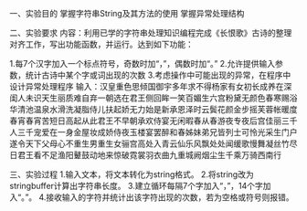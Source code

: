 一、实验目的
掌握字符串String及其方法的使用 掌握异常处理结构

二、实验要求
内容：利用已学的字符串处理知识编程完成《长恨歌》古诗的整理对齐工作，写出功能函数，并运行。达到如下功能：

1.每7个汉字加入一个标点符号，奇数时加“，”，偶数时加“。”
2.允许提供输入参数，统计古诗中某个字或词出现的次数
3.考虑操作中可能出现的异常，在程序中设计异常处理程序
输入：汉皇重色思倾国御宇多年求不得杨家有女初长成养在深闺人未识天生丽质难自弃一朝选在君王侧回眸一笑百媚生六宫粉黛无颜色春寒赐浴华清池温泉水滑洗凝脂侍儿扶起娇无力始是新承恩泽时云鬓花颜金步摇芙蓉帐暖度春宵春宵苦短日高起从此君王不早朝承欢侍宴无闲暇春从春游夜专夜后宫佳丽三千人三千宠爱在一身金屋妆成娇侍夜玉楼宴罢醉和春姊妹弟兄皆列士可怜光采生门户遂令天下父母心不重生男重生女骊宫高处入青云仙乐风飘处处闻缓歌慢舞凝丝竹尽日君王看不足渔阳鼙鼓动地来惊破霓裳羽衣曲九重城阙烟尘生千乘万骑西南行

三、实验过程
1.输入文本，将文本转化为string格式。
2.将string改为stringbuffer计算出字符串长度。
3.建立循环每隔7个字加入“，”，14个字加入“。”。
4.接收输入的字符并统计出该字符出现的次数，若为空格或符号则报错。
